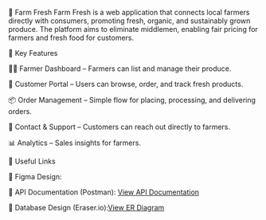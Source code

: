 🥬 Farm Fresh
Farm Fresh is a web application that connects local farmers directly with consumers, promoting fresh, organic, and sustainably grown produce. The platform aims to eliminate middlemen, enabling fair pricing for farmers and fresh food for customers.

🌟 Key Features

🧑‍🌾 Farmer Dashboard – Farmers can list and manage their produce.

🛒 Customer Portal – Users can browse, order, and track fresh products.

📦 Order Management – Simple flow for placing, processing, and delivering orders.

💬 Contact & Support – Customers can reach out directly to farmers.

📊 Analytics – Sales insights for farmers.


🔗 Useful Links

🎨 Figma Design: 

📘 API Documentation (Postman): [View API Documentation](https://documenter.getpostman.com/view/31586344/2sB2x2Htg1)

🧩 Database Design (Eraser.io):[View ER Diagram](https://app.eraser.io/workspace/i9YHmrOdwWsmSpSkrFOF)

